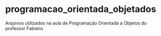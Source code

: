 # programacao_orientada_objetados
Arquivos utilizados na aula de Programação Orientada a Objetos do professor Fabiano
